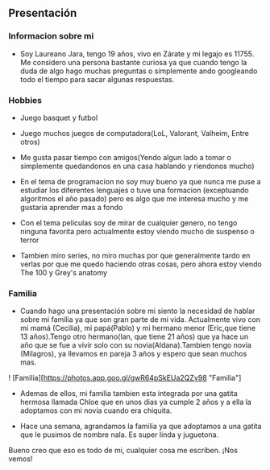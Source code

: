 ## **Presentación**
### **Informacion sobre mi**
* Soy Laureano Jara, tengo 19 años, vivo en Zárate y mi legajo es 11755. Me considero una persona bastante curiosa ya que cuando tengo la duda de algo hago muchas preguntas o simplemente ando googleando todo el tiempo para sacar algunas respuestas.

### **Hobbies**
* Juego basquet y futbol

* Juego muchos juegos de computadora(LoL, Valorant, Valheim, Entre otros)

* Me gusta pasar tiempo con amigos(Yendo algun lado a tomar o simplemente quedandonos en una casa hablando y riendonos mucho)

* En el tema de programacion no soy muy bueno ya que nunca me puse a estudiar los diferentes lenguajes o tuve una formacion (exceptuando algoritmos el año pasado) pero es algo que me interesa mucho y me gustaria aprender mas a fondo

* Con el tema peliculas soy de mirar de cualquier genero, no tengo ninguna favorita pero actualmente estoy viendo mucho de suspenso o terror

* Tambien miro series, no miro muchas por que generalmente tardo en verlas por que me quedo haciendo otras cosas, pero ahora estoy viendo The 100 y Grey's anatomy

### **Familia**

* Cuando hago una presentación sobre mi siento la necesidad de hablar sobre mi familia ya que son gran parte de mi vida. Actualmente vivo con mi mamá (Cecilia), mi papá(Pablo) y mi hermano menor (Eric,que tiene 13 años).Tengo otro hermano(Ian, que tiene 21 años) que ya hace un año que se fue a vivir solo con su novia(Aldana).Tambien tengo novia (Milagros), ya llevamos en pareja 3 años y espero que sean muchos mas.

! [Familia][https://photos.app.goo.gl/gwR64pSkEUa2QZv98 "Familia"]

* Ademas de ellos, mi familia tambien esta integrada por una gatita hermosa llamada Chloe que en unos dias ya cumple 2 años y a ella la adoptamos con mi novia cuando era chiquita.

* Hace una semana, agrandamos la familia ya que adoptamos a una gatita que le pusimos de nombre nala. Es super linda y juguetona.

Bueno creo que eso es todo de mi, cualquier cosa me escriben. ¡Nos vemos!
